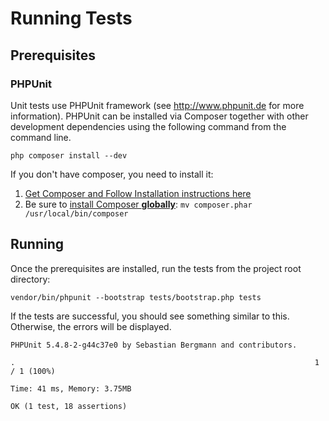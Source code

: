 # Running Tests

## Prerequisites

### PHPUnit
Unit tests use PHPUnit framework (see http://www.phpunit.de for more information). PHPUnit can be installed via Composer together with other development dependencies using the following command from the command line.

```
php composer install --dev
```

If you don't have composer, you need to install it:
  1. [Get Composer and Follow Installation instructions here](https://getcomposer.org/download )
  2. Be sure to [install Composer **globally**](https://getcomposer.org/doc/00-intro.md#globally): `mv composer.phar /usr/local/bin/composer`

## Running

Once the prerequisites are installed, run the tests from the project root directory:

```
vendor/bin/phpunit --bootstrap tests/bootstrap.php tests
```


If the tests are successful, you should see something similar to this. Otherwise, the errors will be displayed.
```
PHPUnit 5.4.8-2-g44c37e0 by Sebastian Bergmann and contributors.

.                                                                   1 / 1 (100%)

Time: 41 ms, Memory: 3.75MB

OK (1 test, 18 assertions)
```
